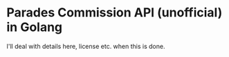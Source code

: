 # Parades Commission API (unofficial) in Golang

I'll deal with details here, license etc. when this is done.

